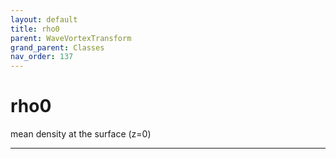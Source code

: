 ```yaml
---
layout: default
title: rho0
parent: WaveVortexTransform
grand_parent: Classes
nav_order: 137
---
```


#  rho0

mean density at the surface (z=0)


---

